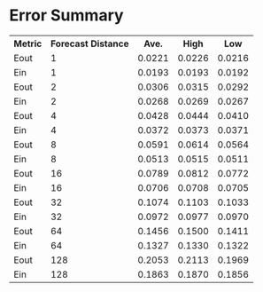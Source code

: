 Error Summary
==
<table>
<tr>
    <th>Metric</th>
    <th>Forecast Distance</th>
    <th>Ave.</th>
    <th>High</th>
    <th>Low</th>
</tr>

<tr>
    <td>Eout</td>
    <td>1</td>
    <td>0.0221</td>
    <td>0.0226</td>
    <td>0.0216</td>
</tr>
<tr>
    <td>Ein</td>
    <td>1</td>
    <td>0.0193</td>
    <td>0.0193</td>
    <td>0.0192</td>
</tr>

<tr>
    <td>Eout</td>
    <td>2</td>
    <td>0.0306</td>
    <td>0.0315</td>
    <td>0.0292</td>
</tr>
<tr>
    <td>Ein</td>
    <td>2</td>
    <td>0.0268</td>
    <td>0.0269</td>
    <td>0.0267</td>
</tr>

<tr>
    <td>Eout</td>
    <td>4</td>
    <td>0.0428</td>
    <td>0.0444</td>
    <td>0.0410</td>
</tr>
<tr>
    <td>Ein</td>
    <td>4</td>
    <td>0.0372</td>
    <td>0.0373</td>
    <td>0.0371</td>
</tr>

<tr>
    <td>Eout</td>
    <td>8</td>
    <td>0.0591</td>
    <td>0.0614</td>
    <td>0.0564</td>
</tr>
<tr>
    <td>Ein</td>
    <td>8</td>
    <td>0.0513</td>
    <td>0.0515</td>
    <td>0.0511</td>
</tr>

<tr>
    <td>Eout</td>
    <td>16</td>
    <td>0.0789</td>
    <td>0.0812</td>
    <td>0.0772</td>
</tr>
<tr>
    <td>Ein</td>
    <td>16</td>
    <td>0.0706</td>
    <td>0.0708</td>
    <td>0.0705</td>
</tr>

<tr>
    <td>Eout</td>
    <td>32</td>
    <td>0.1074</td>
    <td>0.1103</td>
    <td>0.1033</td>
</tr>
<tr>
    <td>Ein</td>
    <td>32</td>
    <td>0.0972</td>
    <td>0.0977</td>
    <td>0.0970</td>
</tr>

<tr>
    <td>Eout</td>
    <td>64</td>
    <td>0.1456</td>
    <td>0.1500</td>
    <td>0.1411</td>
</tr>
<tr>
    <td>Ein</td>
    <td>64</td>
    <td>0.1327</td>
    <td>0.1330</td>
    <td>0.1322</td>
</tr>

<tr>
    <td>Eout</td>
    <td>128</td>
    <td>0.2053</td>
    <td>0.2113</td>
    <td>0.1969</td>
</tr>
<tr>
    <td>Ein</td>
    <td>128</td>
    <td>0.1863</td>
    <td>0.1870</td>
    <td>0.1856</td>
</tr>
</table>